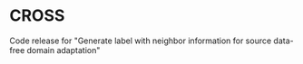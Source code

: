 # CROSS
Code release for "Generate label with neighbor information for source data-free domain adaptation"
